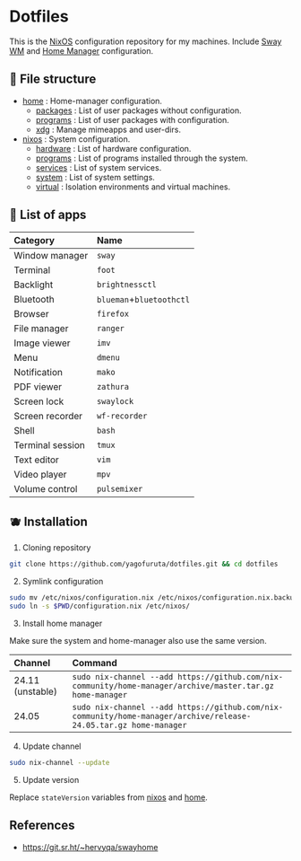 # Dotfiles

This is the [NixOS](https://nixos.org/) configuration repository for my machines.
Include [Sway WM](https://swaywm.org) and
[Home Manager](https://nix-community.github.io/home-manager/) configuration.

## 💠 File structure

- [home](./home) : Home-manager configuration.
  - [packages](./home/packages) : List of user packages without configuration.
  - [programs](./home/programs) : List of user packages with configuration.
  - [xdg](./home/xdg) : Manage mimeapps and user-dirs.
- [nixos](./nixos) : System configuration.
  - [hardware](./nixos/hardware) : List of hardware configuration.
  - [programs](./nixos/programs) : List of programs installed through the system.
  - [services](./nixos/services) : List of system services.
  - [system](./nixos/system) : List of system settings.
  - [virtual](./nixos/virtual) : Isolation environments and virtual machines.

## 💎 List of apps

| Category          | Name                     |
| :---------------- | :----------------------- |
| Window manager    | `sway`                   |
| Terminal          | `foot`                   |
| Backlight         | `brightnessctl`          |
| Bluetooth         | `blueman`+`bluetoothctl` |
| Browser           | `firefox`                |
| File manager      | `ranger`                 |
| Image viewer      | `imv`                    | 
| Menu              | `dmenu`                  | 
| Notification      | `mako`                   | 
| PDF viewer        | `zathura`                | 
| Screen lock       | `swaylock`               | 
| Screen recorder   | `wf-recorder`            | 
| Shell             | `bash`                   | 
| Terminal session  | `tmux`                   | 
| Text editor       | `vim`                    | 
| Video player      | `mpv`                    | 
| Volume control    | `pulsemixer`             | 

## 🫐 Installation

1. Cloning repository

```sh
git clone https://github.com/yagofuruta/dotfiles.git && cd dotfiles
```

2. Symlink configuration

```sh
sudo mv /etc/nixos/configuration.nix /etc/nixos/configuration.nix.backup
sudo ln -s $PWD/configuration.nix /etc/nixos/
```

3. Install home manager

Make sure the system and home-manager also use the same version.

| Channel          | Command                                                                                                          |
| :--------------- | :--------------------------------------------------------------------------------------------------------------- |
| 24.11 (unstable) | `sudo nix-channel --add https://github.com/nix-community/home-manager/archive/master.tar.gz home-manager`        |
| 24.05            | `sudo nix-channel --add https://github.com/nix-community/home-manager/archive/release-24.05.tar.gz home-manager` |

4. Update channel

```sh
sudo nix-channel --update
```

5. Update version

Replace `stateVersion` variables from [nixos](./nixos/system/default.nix) and
[home](./home/default.nix).

## References

* <https://git.sr.ht/~hervyqa/swayhome>

